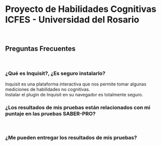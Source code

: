 <h1> Proyecto de Habilidades Cognitivas <br>
ICFES - Universidad del Rosario <br>
<br></h1>
<h2>Preguntas Frecuentes <br></h2>
<br>

<h3>¿Qué es Inquisit?, ¿Es seguro instalarlo?</h3>
Inquisit es una plataforma interactiva que nos permite tomar algunas mediciones de habilidades no cognitivas. <br>
Instalar el plugin de Inquisit en su navegador es totalmente seguro.

<br>
<h3>¿Los resultados de mis pruebas están relacionados con mi puntaje en las pruebas SABER-PRO?</h3>

<br>
<h3>¿Me pueden entregar los resultados de mis pruebas?</h3>



